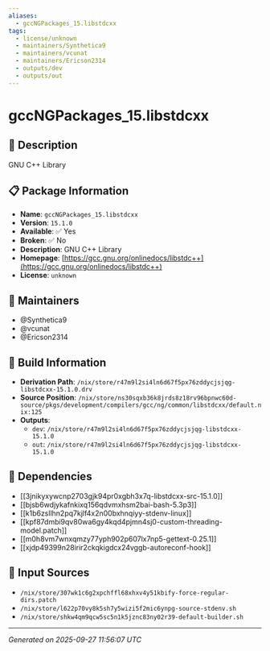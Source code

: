 ```yaml
---
aliases:
  - gccNGPackages_15.libstdcxx
tags:
  - license/unknown
  - maintainers/Synthetica9
  - maintainers/vcunat
  - maintainers/Ericson2314
  - outputs/dev
  - outputs/out
---
```


# gccNGPackages_15.libstdcxx

## 📝 Description

GNU C++ Library

## 📋 Package Information

- **Name**: `gccNGPackages_15.libstdcxx`
- **Version**: `15.1.0`
- **Available**: ✅ Yes
- **Broken**: ✅ No
- **Description**: GNU C++ Library
- **Homepage**: [https://gcc.gnu.org/onlinedocs/libstdc++](https://gcc.gnu.org/onlinedocs/libstdc++)
- **License**: `unknown`
## 👥 Maintainers

- @Synthetica9
- @vcunat
- @Ericson2314


## 🔧 Build Information

- **Derivation Path**: `/nix/store/r47m9l2si4ln6d67f5px76zddycjsjqg-libstdcxx-15.1.0.drv`
- **Source Position**: `/nix/store/ns30sqxb36k8jrds8z18rv96bpnwc60d-source/pkgs/development/compilers/gcc/ng/common/libstdcxx/default.nix:125`
- **Outputs**:
  - `dev`:  `/nix/store/r47m9l2si4ln6d67f5px76zddycjsjqg-libstdcxx-15.1.0`
  - `out`:  `/nix/store/r47m9l2si4ln6d67f5px76zddycjsjqg-libstdcxx-15.1.0`

## 🔗 Dependencies

- [[3jnikyxywcnp2703gjk94pr0xgbh3x7q-libstdcxx-src-15.1.0]]
- [[bjsb6wdjykafnkixq156qdvmxhsm2bai-bash-5.3p3]]
- [[k1b6zsllhn2pq7kjlf4x2n00bxhnqiyy-stdenv-linux]]
- [[kpf87dmbi9qv80wa6gy4kqd4pjmn4sj0-custom-threading-model.patch]]
- [[m0h8vm7wnxqmzy77yph902p607lx7np5-gettext-0.25.1]]
- [[xjdp49399n28irir2ckqkigdcx24vggb-autoreconf-hook]]

## 📁 Input Sources

- `/nix/store/307wk1c6g2xpchffl68xhxv4y51kbify-force-regular-dirs.patch`
- `/nix/store/l622p70vy8k5sh7y5wizi5f2mic6ynpg-source-stdenv.sh`
- `/nix/store/shkw4qm9qcw5sc5n1k5jznc83ny02r39-default-builder.sh`

---
*Generated on 2025-09-27 11:56:07 UTC*
